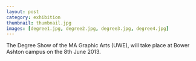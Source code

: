 ```yaml
---
layout: post
category: exhibition
thumbnail: thumbnail.jpg
images: [degree1.jpg, degree2.jpg, degree3.jpg, degree4.jpg]
---
```

The Degree Show of the MA Graphic Arts (UWE), will take place at Bower Ashton campus on the 8th June 2013.
